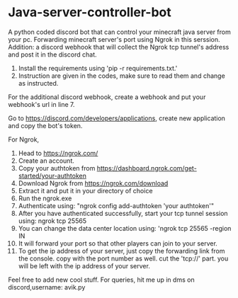 # Java-server-controller-bot
A python coded discord bot that can control your minecraft java server from your pc. Forwarding minecraft server's port using Ngrok in this serssion.
Addition: a discord webhook that will collect the Ngrok tcp tunnel's address and post it in the discord chat.

1. Install the requirements using 'pip -r requirements.txt.'
2. Instruction are given in the codes, make sure to read them and change as instructed.

For the additional discord webhook, create a webhook and put your webhook's url in line 7.

Go to https://discord.com/developers/applications, create new application and copy the bot's token.

For Ngrok,
1. Head to https://ngrok.com/
2. Create an account.
3. Copy your authtoken from https://dashboard.ngrok.com/get-started/your-authtoken
4. Download Ngrok from https://ngrok.com/download
5. Extract it and put it in your directory of choice
6. Run the ngrok.exe
7. Authenticate using: "ngrok config add-authtoken 'your authtoken'"
8. After you have authenticated successfully, start your tcp tunnel session using: ngrok tcp 25565
9. You can change the data center location using: 'ngrok tcp 25565 -region IN
10. It will forward your port so that other players can join to your server.
11. To get the ip address of your server, just copy the forwarding link from the console. copy with the port number as well. cut the 'tcp://' part. you will be left with the ip address of your server.

Feel free to add new cool stuff. For queries, hit me up in dms on discord,username: avik.py
